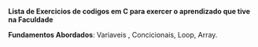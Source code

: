 **Lista de Exercicios de codigos  em C para exercer o aprendizado que tive na Faculdade**

**Fundamentos Abordados**: Variaveis , Concicionais, Loop, Array.
